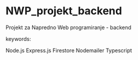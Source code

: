 # NWP_projekt_backend
 Projekt za Napredno Web programiranje - backend
 
 keywords:
 
 Node.js
 Express.js
 Firestore
 Nodemailer
 Typescript